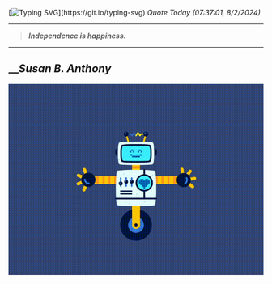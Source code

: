 [![Typing SVG](https://readme-typing-svg.herokuapp.com?font=Press+Start+2P&color=C2F784&size=35&width=900&height=100&lines=Hello+World%2C+I'm+Hung+!)](https://git.io/typing-svg) 
_Quote Today (07:37:01, 8/2/2024)_
___
>**_Independence is happiness._**
___

## __**_Susan B. Anthony_**

![RobotDance](src/assets/images/robot-dancing-dribble.gif?style=center)
